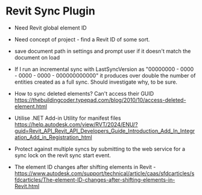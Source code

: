 ﻿# Revit Sync Plugin

- Need Revit global element ID
- Need concept of project - find a Revit ID of some sort.
- save document path in settings and prompt user if it doesn't match the document on load
- If I run an incremental sync with LastSyncVersion as "00000000 - 0000 - 0000 - 0000 - 000000000000" it produces over double the number of entities created as a full sync. Should investigate why, to be sure.
- How to sync deleted elements? Can't access their GUID https://thebuildingcoder.typepad.com/blog/2010/10/access-deleted-element.html

- Utilise .NET Add-in Utility for manifest files https://help.autodesk.com/view/RVT/2024/ENU/?guid=Revit_API_Revit_API_Developers_Guide_Introduction_Add_In_Integration_Add_in_Registration_html
- Protect against multiple syncs by submitting to the web service for a sync lock on the revit sync start event.

- The element ID changes after shifting elements in Revit - https://www.autodesk.com/support/technical/article/caas/sfdcarticles/sfdcarticles/The-element-ID-changes-after-shifting-elements-in-Revit.html